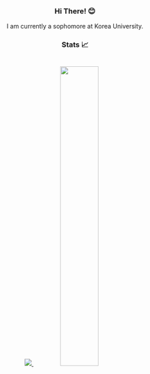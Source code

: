 
<h3 align="center">Hi There! 😊</h2>
<div align="center">I am currently a sophomore at Korea University.</div>
<h3 align="center">Stats 📈</h2>

<br>
<div align="center">
   <a href="s">
    <img src="https://github-readme-stats.vercel.app/api/top-langs/?username=sori2&exclude_repo=sori2.github.io&layout=compact&theme=dark" />
  </a>
  <a href="s">
    <img src="https://github-readme-stats.vercel.app/api?username=sori2&theme=dark&show_icons=true" width="42%" />
  </a>
</div>
<!--
**sori2/sori2** is a ✨ _special_ ✨ repository because its `README.md` (this file) appears on your GitHub profile.

Here are some ideas to get you started:

- 🔭 I’m currently working on ...
- 🌱 I’m currently learning ...
- 👯 I’m looking to collaborate on ...
- 🤔 I’m looking for help with ...
- 💬 Ask me about ...
- 📫 How to reach me: ...
- 😄 Pronouns: ...
- ⚡ Fun fact: ...
-->
